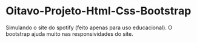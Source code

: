 # Oitavo-Projeto-Html-Css-Bootstrap
Simulando o site do spotify (feito apenas para uso educacional). O bootstrap ajuda muito nas responsividades do site.
